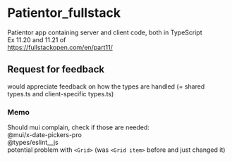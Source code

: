 # Patientor_fullstack

Patientor app containing server and client code, both in TypeScript  
Ex 11.20 and 11.21 of  
https://fullstackopen.com/en/part11/

## Request for feedback

would appreciate feedback on how the types are handled (= shared types.ts and client-specific types.ts)

### Memo

Should mui complain, check if those are needed:  
@mui/x-date-pickers-pro  
@types/eslint\_\_js  
potential problem with `<Grid>` (was `<Grid item>` before and just changed it)
